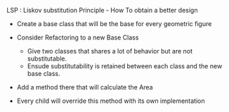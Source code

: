 
LSP : Liskov substitution Principle - How To obtain a better design

- Create a base class that will be the base for every geometric figure
- Consider Refactoring to a new Base Class
	- Give two classes that shares a lot of behavior but are not substitutable.
	- Ensude substitutability is retained between each class and the new base class.

- Add a method there that will calculate the Area 
- Every child will override this method with its own implementation